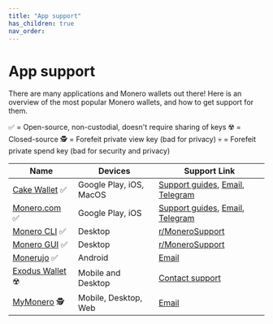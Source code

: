 ```yaml
---
title: "App support"
has_children: true
nav_order: 
---
```


# App support

There are many applications and Monero wallets out there! Here is an overview of the most popular Monero wallets, and how to get support for them.

✅ = Open-source, non-custodial, doesn't require sharing of keys
☢️ = Closed-source
🕵️ = Forefeit private view key (bad for privacy)
💀 = Forefeit private spend key (bad for security and privacy)

| Name | Devices | Support Link |
| --- | --- | --- |
| [Cake Wallet](https://cakewallet.com) ✅ | Google Play, iOS, MacOS | [Support guides](https://guides.cakewallet.com), [Email](mailto:support@cakewallet.com), [Telegram](https://t.me/cakewallet_bot) |
| [Monero.com](https://monero.com/wallets) ✅ | Google Play, iOS | [Support guides](https://guides.cakewallet.com), [Email](mailto:support@cakewallet.com), [Telegram](https://t.me/cakewallet_bot) |
| [Monero CLI](https://getmonero.org/downloads) ✅ | Desktop | [r/MoneroSupport](https://www.reddit.com/r/monerosupport/) |
| [Monero GUI](https://getmonero.org/downloads) ✅ | Desktop | [r/MoneroSupport](https://www.reddit.com/r/monerosupport/) |
| [Monerujo](https://www.monerujo.io/) ✅ | Android | [Email](mailto:help@monerujo.io) |
| [Exodus Wallet](https://www.exodus.com/) ☢️ | Mobile and Desktop | [Contact support](https://www.exodus.com/contact-support/) |
| [MyMonero](https://mymonero.com/) 🕵️ | Mobile, Desktop, Web | [Email](mailto:support@mymonero.com) |
